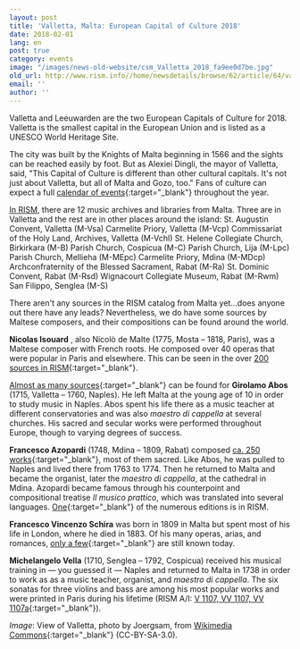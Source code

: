 ```yaml
---
layout: post
title: 'Valletta, Malta: European Capital of Culture 2018'
date: 2018-02-01
lang: en
post: true
category: events
image: "/images/news-old-website/csm_Valletta_2018_fa9ee0d7be.jpg"
old_url: http://www.rism.info//home/newsdetails/browse/62/article/64/valletta-malta-european-capital-of-culture-2018.html
email: ''
author: ''
---
```



Valletta and Leeuwarden are the two European Capitals of Culture for 2018. Valletta is the smallest capital in the European Union and is listed as a UNESCO World Heritage Site.

The city was built by the Knights of Malta beginning in 1566 and the sights can be reached easily by foot. But as Alexiei Dingli, the mayor of Valletta, said, "This Capital of Culture is different than other cultural capitals. It's not just about Valletta, but all of Malta and Gozo, too." Fans of culture can expect a full [calendar of events](https://valletta2018.org/){:target="_blank"} throughout the year.

[In RISM](/sigla.html), there are 12 music archives and libraries from Malta. Three are in Valletta and the rest are in other places around the island:
St. Augustin Convent, Valletta (M-Vsa)
Carmelite Priory, Valletta (M-Vcp)
Commissariat of the Holy Land, Archives, Valletta (M-Vchl)
St. Helene Collegiate Church, Birkirkara (M-B)
Parish Church, Cospicua (M-C)
Parish Church, Lija (M-Lpc)
Parish Church, Mellieha (M-MEpc)
Carmelite Priory, Mdina (M-MDcp)
Archconfraternity of the Blessed Sacrament, Rabat (M-Ra)
St. Dominic Convent, Rabat (M-Rsd)
Wignacourt Collegiate Museum, Rabat (M-Rwm)
San Filippo, Senglea (M-S)

There aren't any sources in the RISM catalog from Malta yet...does anyone out there have any leads? Nevertheless, we do have some sources by Maltese composers, and their compositions can be found around the world.

**Nicolas Isouard** , also Nicolò de Malte (1775, Mosta – 1818, Paris), was a Maltese composer with French roots. He composed over 40 operas that were popular in Paris and elsewhere. This can be seen in the over [200 sources in RISM](https://opac.rism.info/search?View=rism&author=Isouard+Nicolas&Language=en){:target="_blank"}.

[Almost as many sources](https://opac.rism.info/search?View=rism&author=Abos+Girolamo&Language=en){:target="_blank"} can be found for **Girolamo Abos** (1715, Valletta – 1760, Naples). He left Malta at the young age of 10 in order to study music in Naples. Abos spent his life there as a music teacher at different conservatories and was also _maestro di cappella_ at several churches. His sacred and secular works were performed throughout Europe, though to varying degrees of success.

**Francesco Azopardi** (1748, Mdina – 1809, Rabat) composed [ca. 250 works](https://opac.rism.info/search?View=rism&author=Azopardi+Francesco&Language=en){:target="_blank"}, most of them sacred. Like Abos, he was pulled to Naples and lived there from 1763 to 1774. Then he returned to Malta and became the organist, later the _maestro di cappella_, at the cathedral in Mdina. Azopardi became famous through his counterpoint and compositional treatise _Il musico prattico_, which was translated into several languages. [One](https://opac.rism.info/search?id=00001000000006&Language=en){:target="_blank"} of the numerous editions is in RISM.

**Francesco Vincenzo Schira** was born in 1809 in Malta but spent most of his life in London, where he died in 1883. Of his many operas, arias, and romances, [only a few](https://opac.rism.info/search?View=rism&author=Schira+Francesco&Language=en){:target="_blank"} are still known today.

**Michelangelo Vella** (1710, Senglea – 1792, Cospicua) received his musical training in — you guessed it — Naples and returned to Malta in 1738 in order to work as as a music teacher, organist, and _maestro di cappella_. The six sonatas for three violins and bass are among his most popular works and were printed in Paris during his lifetime (RISM A/I: [V 1107, VV 1107, VV 1107a](https://opac.rism.info/search?View=rism&author=Vella+Michelangelo&Language=en){:target="_blank"}).


_Image_: View of Valletta, photo by Joergsam, from [Wikimedia Commons](https://commons.wikimedia.org/wiki/File:VallettaAufMalta2000.JPG){:target="_blank"} (CC-BY-SA-3.0).

<script type="text/javascript">var switchTo5x=true;</script><script type="text/javascript" src="http://w.sharethis.com/button/buttons.js"></script><script type="text/javascript">stLight.options({publisher: "9b601438-1ce1-49d8-bfd7-9cff5df54c17", doNotHash: false, doNotCopy: false, hashAddressBar: false});</script>